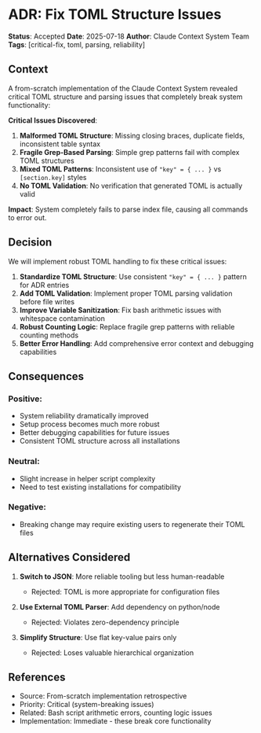 # ADR: Fix TOML Structure Issues

**Status**: Accepted
**Date**: 2025-07-18
**Author**: Claude Context System Team
**Tags**: [critical-fix, toml, parsing, reliability]

## Context

A from-scratch implementation of the Claude Context System revealed critical TOML structure and parsing issues that completely break system functionality:

**Critical Issues Discovered**:
1. **Malformed TOML Structure**: Missing closing braces, duplicate fields, inconsistent table syntax
2. **Fragile Grep-Based Parsing**: Simple grep patterns fail with complex TOML structures
3. **Mixed TOML Patterns**: Inconsistent use of `"key" = { ... }` vs `[section.key]` styles
4. **No TOML Validation**: No verification that generated TOML is actually valid

**Impact**: System completely fails to parse index file, causing all commands to error out.

## Decision

We will implement robust TOML handling to fix these critical issues:

1. **Standardize TOML Structure**: Use consistent `"key" = { ... }` pattern for ADR entries
2. **Add TOML Validation**: Implement proper TOML parsing validation before file writes
3. **Improve Variable Sanitization**: Fix bash arithmetic issues with whitespace contamination
4. **Robust Counting Logic**: Replace fragile grep patterns with reliable counting methods
5. **Better Error Handling**: Add comprehensive error context and debugging capabilities

## Consequences

### Positive:
- System reliability dramatically improved
- Setup process becomes much more robust
- Better debugging capabilities for future issues
- Consistent TOML structure across all installations

### Neutral:
- Slight increase in helper script complexity
- Need to test existing installations for compatibility

### Negative:
- Breaking change may require existing users to regenerate their TOML files

## Alternatives Considered

1. **Switch to JSON**: More reliable tooling but less human-readable
   - Rejected: TOML is more appropriate for configuration files

2. **Use External TOML Parser**: Add dependency on python/node
   - Rejected: Violates zero-dependency principle

3. **Simplify Structure**: Use flat key-value pairs only
   - Rejected: Loses valuable hierarchical organization

## References

- Source: From-scratch implementation retrospective
- Priority: Critical (system-breaking issues)
- Related: Bash script arithmetic errors, counting logic issues
- Implementation: Immediate - these break core functionality
